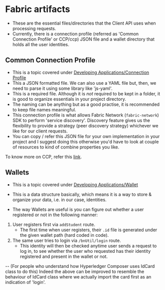# Fabric artifacts
- These are the essential files/directories that the Client API uses when processing requests.
- Currently, there is a connection profile (referred as 'Common Connection Profile' or CCP/ccp) JSON file and a wallet directory that holds all the user identities.

## Common Connection Profile

- This is a topic covered under [Developing Applications/Connection Profile](https://hyperledger-fabric.readthedocs.io/en/latest/developapps/connectionprofile.html)
- This a JSON formatted file. We can also use a YAML file but, then, we need to parse it using some library like 'js-yaml'.
- This is a required file. Although it is _not_ required to be kept in a folder, it is good to organize essentials in your project directory. 
- The naming can be anything but as a good practise, it is recommended to keep file names meaningful. 
- This connection profile is what allows Fabric Network (`fabric-network`) SDK to perform 'service discovery'. Discovery feature gives us the flexibility to provide a strategy (peer discovery strategy)
whichever we like for our client requests.
- You can copy / refer this JSON file for your own implementation in your project and I suggest doing this otherwise you'd have to look at couple of resources to kind of combine properties you like. 

To know more on CCP, refer this [link](https://hyperledger.github.io/fabric-sdk-node/master/tutorial-commonconnectionprofile.html).

## Wallets

- This is a topic covered under [Developing Applications/Wallet](https://hyperledger-fabric.readthedocs.io/en/latest/developapps/wallet.html)
- This is a data structure basically, which means it is a way to store & organize your data, i.e. in our case, identities.

- The way Wallets are useful is you can figure out whether a user registered or not in the following manner:  
1. User registers first via `addStudent` route.  
    - The first time when user registers, their `.id` file is generated under the given wallet path (hard coded in code).  
2. The same user tries to login via `/bnUtil/login` route.  
    - This identity will then be checked anytime user sends a request to log in, to see whether the user who requested has their identity registered and present in the wallet or not.
  
  -- (For people who understand how Hyperledger Composer uses IdCard class to do this) Indeed the above can be improved to resemble the behaviour of IdCard class where we actually import the card first as an indication of 'login'. 
